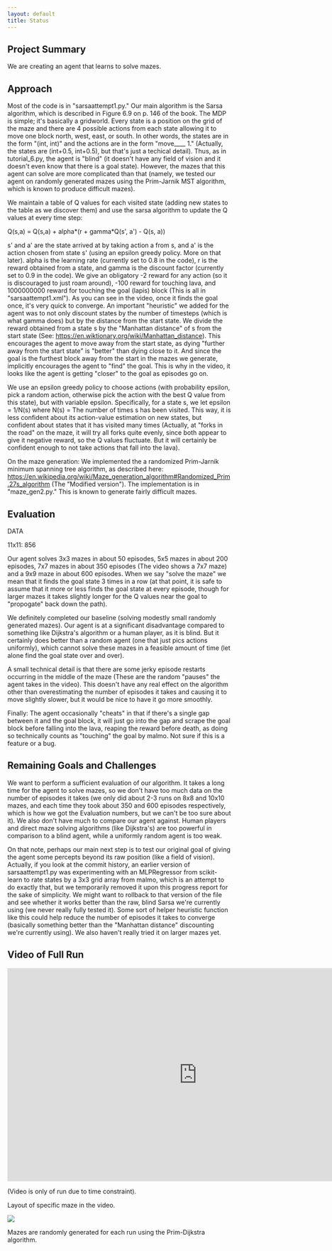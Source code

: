 ```yaml
---
layout: default
title: Status
---
```

## Project Summary
We are creating an agent that learns to solve mazes. 

## Approach
Most of the code is in "sarsaattempt1.py." Our main algorithm is the Sarsa algorithm, which is described in Figure 6.9 on p. 146 of the book. The MDP is simple; it's basically a gridworld. Every state is a position on the grid of the maze and there are 4 possible actions from each state allowing it to move one block north, west, east, or south. In other words, the states are in the form "(int, int)" and the actions are in the form "move____ 1." (Actually, the states are (int+0.5, int+0.5), but that's just a techical detail). Thus, as in tutorial_6.py, the agent is "blind" (it doesn't have any field of vision and it doesn't even know that there is a goal state). However, the mazes that this agent can solve are more complicated than that (namely, we tested our agent on randomly generated mazes using the Prim-Jarnik MST algorithm, which is known to produce difficult mazes).

We maintain a table of Q values for each visited state (adding new states to the table as we discover them) and use the sarsa algorithm to update the Q values at every time step:

Q(s,a) = Q(s,a) + alpha*(r + gamma*Q(s', a') - Q(s, a))

s' and a' are the state arrived at by taking action a from s, and a' is the action chosen from state s' (using an epsilon greedy policy. More on that later). alpha is the learning rate (currently set to 0.8 in the code), r is the reward obtained from a state, and gamma is the discount factor (currently set to 0.9 in the code). We give an obligatory -2 reward for any action (so it is discouraged to just roam around), -100 reward for touching lava, and 1000000000 reward for touching the goal (lapis) block (This is all in "sarsaattempt1.xml"). As you can see in the video, once it finds the goal once, it's very quick to converge. An important "heuristic" we added for the agent was to not only discount states by the number of timesteps (which is what gamma does) but by the distance from the start state. We divide the reward obtained from a state s by the "Manhattan distance" of s from the start state (See: https://en.wiktionary.org/wiki/Manhattan_distance). This encourages the agent to move away from the start state, as dying "further away from the start state" is "better" than dying close to it. And since the goal is the furthest block away from the start in the mazes we generate, implicitly encourages the agent to "find" the goal. This is why in the video, it looks like the agent is getting "closer" to the goal as episodes go on.

We use an epsilon greedy policy to choose actions (with probability epsilon, pick a random action, otherwise pick the action with the best Q value from this state), but with variable epsilon. Specifically, for a state s, we let epsilon = 1/N(s) where N(s) = The number of times s has been visited. This way, it is less confident about its action-value estimation on new states, but confident about states that it has visited many times (Actually, at "forks in the road" on the maze, it will try all forks quite evenly, since both appear to give it negative reward, so the Q values fluctuate. But it will certainly be confident enough to not take actions that fall into the lava). 

On the maze generation: We implemented the a randomized Prim-Jarnik minimum spanning tree algorithm, as described here: https://en.wikipedia.org/wiki/Maze_generation_algorithm#Randomized_Prim.27s_algorithm (The "Modified version"). The implementation is in "maze_gen2.py." This is known to generate fairly difficult mazes.


## Evaluation

DATA

11x11: 856

Our agent solves 3x3 mazes in about 50 episodes, 5x5 mazes in about 200 episodes, 7x7 mazes in about 350 episodes (The video shows a 7x7 maze) and a 9x9 maze in about 600 episodes. When we say "solve the maze" we mean that it finds the goal state 3 times in a row (at that point, it is safe to assume that it more or less finds the goal state at every episode, though for larger mazes it takes slightly longer for the Q values near the goal to "propogate" back down the path).

We definitely completed our baseline (solving modestly small randomly generated mazes). Our agent is at a significant disadvantage compared to something like Dijkstra's algorithm or a human player, as it is blind. But it certainly does better than a random agent (one that just pics actions uniformly), which cannot solve these mazes in a feasible amount of time (let alone find the goal state over and over).

A small technical detail is that there are some jerky episode restarts occurring in the middle of the maze (These are the random "pauses" the agent takes in the video). This doesn't have any real effect on the algorithm other than overestimating the number of episodes it takes and causing it to move slightly slower, but it would be nice to have it go more smoothly.

Finally: The agent occasionally "cheats" in that if there's a single gap between it and the goal block, it will just go into the gap and scrape the goal block before falling into the lava, reaping the reward before death, as doing so technically counts as "touching" the goal by malmo. Not sure if this is a feature or a bug.

## Remaining Goals and Challenges
We want to perform a sufficient evaluation of our algorithm. It takes a long time for the agent to solve mazes, so we don't have too much data on the number of episodes it takes (we only did about 2-3 runs on 8x8 and 10x10 mazes, and each time they took about 350 and 600 episodes respectively, which is how we got the Evaluation numbers, but we can't be too sure about it). We also don't have much to compare our agent against. Human players and direct maze solving algorithms (like Dijkstra's) are too powerful in comparison to a blind agent, while a uniformly random agent is too weak.

On that note, perhaps our main next step is to test our original goal of giving the agent some percepts beyond its raw position (like a field of vision). Actually, if you look at the commit history, an earlier version of sarsaattempt1.py was experimenting with an MLPRegressor from scikit-learn to rate states by a 3x3 grid array from malmo, which is an attempt to do exactly that, but we temporarily removed it upon this progress report for the sake of simplicity. We might want to rollback to that version of the file and see whether it works better than the raw, blind Sarsa we're currently using (we never really fully tested it). Some sort of helper heuristic function like this could help reduce the number of episodes it takes to converge (basically something better than the "Manhattan distance" discounting we're currently using). We also haven't really tried it on larger mazes yet. 

## Video of Full Run
<iframe width="854" height="480" src="https://www.youtube.com/embed/fx8xDqEMQd0" frameborder="0" allowfullscreen></iframe>

(Video is only of run due to time constraint).

Layout of specific maze in the video.

<img src="http://i.imgur.com/ZlDZljQ.png">

Mazes are randomly generated for each run using the Prim-Dijkstra algorithm.

